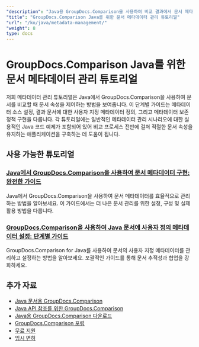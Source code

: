 ```yaml
---
"description": "Java용 GroupDocs.Comparison을 사용하여 비교 결과에서 문서 메타데이터, 속성 및 메타데이터 구성을 사용하는 방법을 알아보세요."
"title": "GroupDocs.Comparison Java를 위한 문서 메타데이터 관리 튜토리얼"
"url": "/ko/java/metadata-management/"
"weight": 8
type: docs
---
```

# GroupDocs.Comparison Java를 위한 문서 메타데이터 관리 튜토리얼

저희 메타데이터 관리 튜토리얼은 Java에서 GroupDocs.Comparison을 사용하여 문서를 비교할 때 문서 속성을 제어하는 방법을 보여줍니다. 이 단계별 가이드는 메타데이터 소스 설정, 결과 문서에 대한 사용자 지정 메타데이터 정의, 그리고 메타데이터 보존 정책 구현을 다룹니다. 각 튜토리얼에는 일반적인 메타데이터 관리 시나리오에 대한 실용적인 Java 코드 예제가 포함되어 있어 비교 프로세스 전반에 걸쳐 적절한 문서 속성을 유지하는 애플리케이션을 구축하는 데 도움이 됩니다.

## 사용 가능한 튜토리얼

### [Java에서 GroupDocs.Comparison을 사용하여 문서 메타데이터 구현: 완전한 가이드](./implement-metadata-groupdocs-comparison-java-guide/)
Java에서 GroupDocs.Comparison을 사용하여 문서 메타데이터를 효율적으로 관리하는 방법을 알아보세요. 이 가이드에서는 더 나은 문서 관리를 위한 설정, 구성 및 실제 활용 방법을 다룹니다.

### [GroupDocs.Comparison을 사용하여 Java 문서에 사용자 정의 메타데이터 설정: 단계별 가이드](./groupdocs-comparison-java-custom-metadata-guide/)
GroupDocs.Comparison for Java를 사용하여 문서의 사용자 지정 메타데이터를 관리하고 설정하는 방법을 알아보세요. 포괄적인 가이드를 통해 문서 추적성과 협업을 강화하세요.

## 추가 자료

- [Java 문서용 GroupDocs.Comparison](https://docs.groupdocs.com/comparison/java/)
- [Java API 참조를 위한 GroupDocs.Comparison](https://reference.groupdocs.com/comparison/java/)
- [Java용 GroupDocs.Comparison 다운로드](https://releases.groupdocs.com/comparison/java/)
- [GroupDocs.Comparison 포럼](https://forum.groupdocs.com/c/comparison)
- [무료 지원](https://forum.groupdocs.com/)
- [임시 면허](https://purchase.groupdocs.com/temporary-license/)